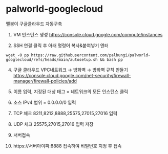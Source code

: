 # palworld-googlecloud
팰붕이 구글클라우드 자동구축

1. VM 인스턴스 생성
https://console.cloud.google.com/compute/instances

3. SSH 연결 클릭 후 아래 명령어 복사&붙여넣기 엔터

```wget -O pp https://raw.githubusercontent.com/palbungi/palworld-googlecloud/refs/heads/main/autosetup.sh && bash pp```

4. 구글 클라우드 VPC네트워크 → 방화벽 → 방화벽 규칙 만들기   https://console.cloud.google.com/net-security/firewall-manager/firewall-policies/add

5. 이름 입력, 지정된 대상 태그 = 네트워크의 모든 인스턴스 클릭

6. 소스 IPv4 범위 = 0.0.0.0/0 입력

7. TCP 체크 8211,8212,8888,25575,27015,27016 입력

8. UDP 체크 25575,27015,27016 입력 저장

9. 서버접속

10. https://서버아이피:8888 접속하여 비밀번호 지정 후 접속
